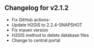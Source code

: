## Changelog for v2.1.2

- Fix GitHub actions- 
- Update H2GIS to 2.2.4-SNAPSHOT
- Fix maven version
- H2GIS method to delete database files
- Change to central portal
